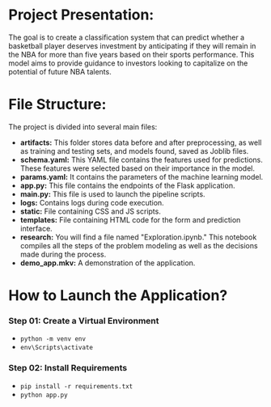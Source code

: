 # Project Presentation:
The goal is to create a classification system that can predict whether a basketball player deserves investment by anticipating if they will remain in the NBA for more than five years based on their sports performance. This model aims to provide guidance to investors looking to capitalize on the potential of future NBA talents.

# File Structure:
The project is divided into several main files:

- **artifacts:** This folder stores data before and after preprocessing, as well as training and testing sets, and models found, saved as Joblib files.
- **schema.yaml:** This YAML file contains the features used for predictions. These features were selected based on their importance in the model.
- **params.yaml:** It contains the parameters of the machine learning model.
- **app.py:** This file contains the endpoints of the Flask application.
- **main.py:** This file is used to launch the pipeline scripts.
- **logs:** Contains logs during code execution.
- **static:** File containing CSS and JS scripts.
- **templates:** File containing HTML code for the form and prediction interface.
- **research:** You will find a file named "Exploration.ipynb." This notebook compiles all the steps of the problem modeling as well as the decisions made during the process.
- **demo_app.mkv:** A demonstration of the application.

# How to Launch the Application?

### Step 01: Create a Virtual Environment

- ```python -m venv env```
- ```env\Scripts\activate```

### Step 02: Install Requirements

- ```pip install -r requirements.txt```
- ```python app.py```